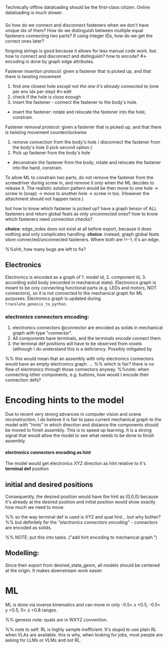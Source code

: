 Technically offline dataloading should be the first-class citizen. Online dataloading is much slower.

###

So how do we connect and disconnect fasteners when we don't have unique ids of them?
How do we distinguish between multiple equal fasteners connecting two parts?
If using integer IDs, how do we get the correct ones later?

forgoing strings is good because it allows for less manual code work.
but. how to connect and disconnect and distinguish? how to encode? #<- encoding is done by graph edge attributes.

Fastener insertion protocol:
given a fastener that is picked up, and that there is twisting movement
1. find one closest hole *except not the one it's already connected to* (one per env idx per step) #<-edit
2. check if the hole is close enough 
3. insert the fastener - connect the fastener to the body's hole.
 - insert the fastener: rotate and relocate the fastener into the hole, constrain.

Fastener removal protocol:
given a fastener that is picked up, and that there is twisting movement counterclockwise
1. remove connection from the body's hole / disconnect the fastener from the body's hole (I pick second option.)
2. Pick up fastener from the body's hole
 - deconstrain the fastener from the body, rotate and relocate the fastener into the hand, constrain.

To allow ML to constrain two parts, do not remove the fastener from the screwdriver during screw in, and remove it only when the ML decides to release it. The realistic solution pattern would be then move to one hole -> screw in (snap) -> move to another hole -> screw in too. (However the attachment should not happen twice.)


but how to know which fastener is picked up?
have a graph tensor of ALL fasteners and return global feats as only unconnected ones?
how to know which fasteners need connection checks?

**choice**: edge_index does not exist at all before export, because it does nothing and only complicates handling.
**choice**: instead, graph global feats store connected/unconnected fasteners. Where both are !=-1, it's an edge.


%%shit, how many bugs are left to fix?

## Electronics 
Electronics is encoded as a graph of 1. model id, 2. component id, 3. according solid body (recorded in mechanical state). Electronics graph is meant to be only connecting functional parts (e.g. LEDs and motors, NOT connectors), so it is not connected to the mechanical graph for ML purposes.
Electronics graph is updated during `translate_genesis_to_python`.
### electronics connectors encoding:
1. electronics connectors @connector are encoded as solids in mechanical graph with type "connector".
2. All components have terminals, and the terminals encode connect them.
3. the terminal def positions will have to be observed from voxels (although I do understand this is a deficiency. Possibly mitigated by 

%% this would mean that an assembly with only electronics connectors would have an empty electronics graph. ... 
%% which is fair? there is no flow of electronics through those connectors anyway.
%%note: when connecting other components, e.g. buttons, how would I encode their connection defs?



# Encoding hints to the model
Due to recent very strong advances in computer vision and scene reconstruction, I do believe it is fair to pass current mechanical graph to the model with "hints" in which direction and distance the components should be moved to finish assembly. This is to speed up learning. It is a strong signal that would allow the model to see what needs to be done to finish assembly.
#### electronics connectors encoding as hint
The model would get electronics XYZ direction as hint relative to it's **terminal def** position
## initial and desired positions 
Consequently, the desired position would have the hint as (0,0,0) because it's already at the desired position and initial position would show exactly how much we need to move. 


%% so the way terminal def is used is XYZ and quat hint... but why bother?
%% but definitely for the *"electronics connectors encoding"* - connectors are encoded as solids.

%% NOTE: put this into tasks. ("add hint encoding to mechanical graph.")

## Modelling:
Since their export from desired_state_geom, all models should be centered at the origin. It makes downstream work easier.

# ML
ML is done via inverse kinematics and can move in only -0.5< x <0.5, -0.5< y <0.5, 0< z <0.8 ranges.

%% genesis note: quats are in WXYZ convention.

%% note to self: RL is highly sample inefficient. It's stupid to use plain RL when VLAs are available. this is why, when looking for jobs, most people are asking for LLMs or VLMs and not RL.